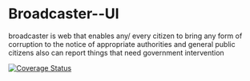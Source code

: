 # Broadcaster--UI
broadcaster is web that enables  any/ every citizen to bring any form of corruption to the notice of appropriate authorities  and general public citizens also can report things that need government intervention 

[![Coverage Status](https://coveralls.io/repos/github/izabayogit/Broadcaster--UI/badge.svg?branch=develope)](https://coveralls.io/github/izabayogit/Broadcaster--UI?branch=develope)
